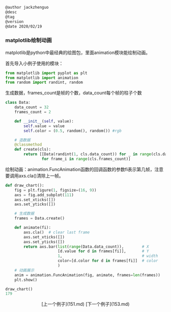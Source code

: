 
```markdown
@author jackzhenguo
@desc
@tag
@version 
@date 2020/02/19
```

### matplotlib绘制动画

matplotlib是python中最经典的绘图包，里面animation模块能绘制动画。

首先导入小例子使用的模块：

```python
from matplotlib import pyplot as plt
from matplotlib import animation
from random import randint, random
```

生成数据，frames_count是帧的个数，data_count每个帧的柱子个数

```python 
class Data:
    data_count = 32
    frames_count = 2

    def __init__(self, value):
        self.value = value
        self.color = (0.5, random(), random()) #rgb

    # 造数据
    @classmethod
    def create(cls):
        return [[Data(randint(1, cls.data_count)) for _ in range(cls.data_count)]
                for frame_i in range(cls.frames_count)]

```

绘制动画：animation.FuncAnimation函数的回调函数的参数fi表示第几帧，注意要调用axs.cla()清除上一帧。

```python
def draw_chart():
    fig = plt.figure(1, figsize=(16, 9))
    axs = fig.add_subplot(111)
    axs.set_xticks([])
    axs.set_yticks([])

    # 生成数据
    frames = Data.create()

    def animate(fi):
        axs.cla()  # clear last frame
        axs.set_xticks([])
        axs.set_yticks([])
        return axs.bar(list(range(Data.data_count)),        # X
                       [d.value for d in frames[fi]],       # Y
                       1,                                   # width
                       color=[d.color for d in frames[fi]]  # color
                       )
    # 动画展示
    anim = animation.FuncAnimation(fig, animate, frames=len(frames))
    plt.show()
```

```python
draw_chart()
179     
```

<center>[上一个例子](151.md)    [下一个例子](153.md)</center>